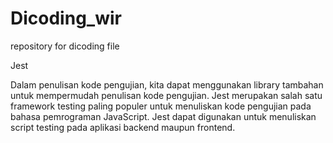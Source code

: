 # Dicoding_wir
repository for dicoding file

Jest

  Dalam penulisan kode pengujian, kita dapat menggunakan library tambahan untuk mempermudah penulisan kode pengujian.
Jest merupakan salah satu framework testing paling populer untuk menuliskan kode pengujian pada bahasa pemrograman JavaScript. 
Jest dapat digunakan untuk menuliskan script testing pada aplikasi backend maupun frontend.
